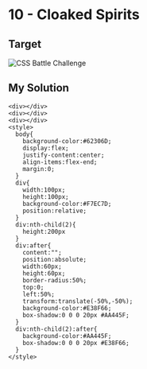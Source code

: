 # 10 - Cloaked Spirits

## Target

![CSS Battle Challenge](https://cssbattle.dev/targets/10.png)

## My Solution

```
<div></div>
<div></div>
<div></div>
<style>
  body{
    background-color:#62306D;
    display:flex;
    justify-content:center;
    align-items:flex-end;
    margin:0;
  }
  div{
    width:100px;
    height:100px;
    background-color:#F7EC7D;
    position:relative;
  }
  div:nth-child(2){
    height:200px
  }
  div:after{
    content:"";
    position:absolute;
    width:60px;
    height:60px;
    border-radius:50%;
    top:0;
    left:50%;
    transform:translate(-50%,-50%);
 	background-color:#E38F66;
    box-shadow:0 0 0 20px #AA445F;
  }
  div:nth-child(2):after{
    background-color:#AA445F;
    box-shadow:0 0 0 20px #E38F66;
  }
</style>
```
